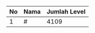 | No | Nama            | Jumlah Level |
|----|-----------------|--------------|
| 1  | #    |    4109        |
